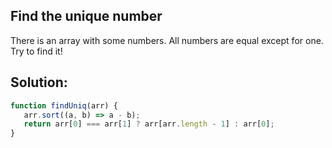 
## Find the unique number
There is an array with some numbers. All numbers are equal except for one. Try to find it!





## Solution:

```javascript
function findUniq(arr) {
   arr.sort((a, b) => a - b);
   return arr[0] === arr[1] ? arr[arr.length - 1] : arr[0];
}
```


